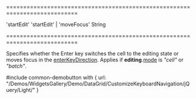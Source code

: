 ===========================================================================
<!--default-->'startEdit'<!--/default-->
<!--acceptValues-->'startEdit' | 'moveFocus'<!--/acceptValues-->
<!--type-->String<!--/type-->
===========================================================================

<!--shortDescription-->
Specifies whether the Enter key switches the cell to the editing state or moves focus in the [enterKeyDirection]({basewidgetpath}/Configuration/keyboardNavigation/#enterKeyDirection). Applies if **editing**.[mode]({basewidgetpath}/Configuration/editing/#mode) is *"cell"* or *"batch"*. 
<!--/shortDescription-->

<!--fullDescription-->
#include common-demobutton with {
    url: "/Demos/WidgetsGallery/Demo/DataGrid/CustomizeKeyboardNavigation/jQuery/Light/"
}
<!--/fullDescription-->